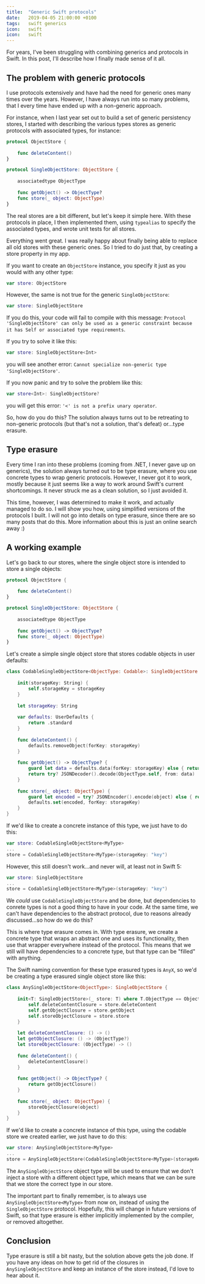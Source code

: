 ```yaml
---
title:  "Generic Swift protocols"
date:   2019-04-05 21:00:00 +0100
tags:   swift generics
icon:   swift
icon:   swift
---
```


For years, I've been struggling with combining generics and protocols in Swift. In this post, I'll describe how I finally made sense of it all.


## The problem with generic protocols

I use protocols extensively and have had the need for generic ones many times over the years. However, I have always run into so many problems, that I every time have ended up with a non-generic approach.

For instance, when I last year set out to build a set of generic persistency stores, I started with describing the various types stores as generic protocols with associated types, for instance:

```swift
protocol ObjectStore {
    
    func deleteContent()
}

protocol SingleObjectStore: ObjectStore {
    
    associatedtype ObjectType
    
    func getObject() -> ObjectType?
    func store(_ object: ObjectType)
}
```

The real stores are a bit different, but let's keep it simple here. With these protocols in place, I then implemented them, using `typealias` to specify the associated types, and wrote unit tests for all stores.

Everything went great. I was really happy about finally being able to replace all old stores with these generic ones. So I tried to do just that, by creating a store property in my app.

If you want to create an `ObjectStore` instance, you specify it just as you would with any other type:

```swift
var store: ObjectStore
```

However, the same is not true for the generic `SingleObjectStore`:

```swift
var store: SingleObjectStore
```

If you do this, your code will fail to compile with this message: `Protocol 'SingleObjectStore' can only be used as a generic constraint because it has Self or associated type requirements`.

If you try to solve it like this:

```swift
var store: SingleObjectStore<Int>
```

you will see another error: `Cannot specialize non-generic type 'SingleObjectStore'`.

If you now panic and try to solve the problem like this:

```swift
var store<Int>: SingleObjectStore?
```

you will get this error: `'<' is not a prefix unary operator`. 

So, how do you do this? The solution always turns out to be retreating to non-generic protocols (but that's not a solution, that's defeat) or...type erasure.


## Type erasure

Every time I ran into these problems (coming from .NET, I never gave up on generics), the solution always turned out to be type erasure, where you use concrete types to wrap generic protocols. However, I never got it to work, mostly because it just seems like a way to work around Swift's current shortcomings. It never struck me as a clean solution, so I just avoided it.

This time, however, I was determined to make it work, and actually managed to do so. I will show you how, using simplified versions of the protocols I built. I will not go into details on type erasure, since there are so many posts that do this. More information about this is just an online search away :)


## A working example

Let's go back to our stores, where the single object store is intended to store a single objects:

```swift
protocol ObjectStore {
    
    func deleteContent()
}

protocol SingleObjectStore: ObjectStore {
    
    associatedtype ObjectType
    
    func getObject() -> ObjectType?
    func store(_ object: ObjectType)
}
```

Let's create a simple single object store that stores codable objects in user defaults:

```swift
class CodableSingleObjectStore<ObjectType: Codable>: SingleObjectStore {
    
    init(storageKey: String) {
        self.storageKey = storageKey
    }
    
    let storageKey: String
    
    var defaults: UserDefaults {
        return .standard
    }
    
    func deleteContent() {
        defaults.removeObject(forKey: storageKey)
    }
    
    func getObject() -> ObjectType? {
        guard let data = defaults.data(forKey: storageKey) else { return nil }
        return try? JSONDecoder().decode(ObjectType.self, from: data)
    }
    
    func store(_ object: ObjectType) {
        guard let encoded = try? JSONEncoder().encode(object) else { return }
        defaults.set(encoded, forKey: storageKey)
    }
}
```

If we'd like to create a concrete instance of this type, we just have to do this:

```swift
var store: CodableSingleObjectStore<MyType>
...
store = CodableSingleObjectStore<MyType>(storageKey: "key")
```

However, this still doesn't work...and never will, at least not in Swift 5:

```swift
var store: SingleObjectStore
...
store = CodableSingleObjectStore<MyType>(storageKey: "key")
```

We *could* use `CodableSingleObjectStore` and be done, but dependencies to conrete types is not a good thing to have in your code. At the same time, we can't have dependencies to the abstract protocol, due to reasons already discussed...so how do we do this?

This is where type erasure comes in. With type erasure, we create a concrete type that wraps an abstract one and uses its functionality, then use that wrapper everywhere instead of the protocol. This means that we still will have dependencies to a concrete type, but that type can be "filled" with anything.

The Swift naming convention for these type erasured types is `AnyX`, so we'd be creating a type erasured single object store like this:

```swift
class AnySingleObjectStore<ObjectType>: SingleObjectStore {
    
    init<T: SingleObjectStore>(_ store: T) where T.ObjectType == ObjectType {
        self.deleteContentClosure = store.deleteContent
        self.getObjectClosure = store.getObject
        self.storeObjectClosure = store.store
    }
    
    let deleteContentClosure: () -> ()
    let getObjectClosure: () -> (ObjectType?)
    let storeObjectClosure: (ObjectType) -> ()
    
    func deleteContent() {
        deleteContentClosure()
    }
    
    func getObject() -> ObjectType? {
        return getObjectClosure()
    }
    
    func store(_ object: ObjectType) {
        storeObjectClosure(object)
    }
}
```

If we'd like to create a concrete instance of this type, using the codable store we created earlier, we just have to do this:

```swift
var store: AnySingleObjectStore<MyType>
...
store = AnySingleObjectStore(CodableSingleObjectStore<MyType>(storageKey: "key"))
```

The `AnySingleObjectStore` object type will be used to ensure that we don't inject a store with a different object type, which means that we can be sure that we store the correct type in our store.

The important part to finally remember, is to always use `AnySingleObjectStore<MyType>` from now on, instead of using the `SingleObjectStore` protocol. Hopefully, this will change in future versions of Swift, so that type erasure is either implicitly implemented by the compiler, or removed altogether. 


## Conclusion

Type erasure is still a bit nasty, but the solution above gets the job done. If you have any ideas on how to get rid of the closures in `AnySingleObjectStore` and keep an instance of the store instead, I'd love to hear about it.